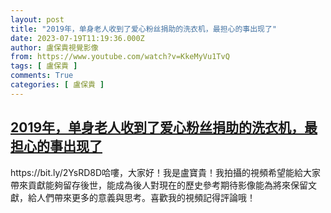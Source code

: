 ```yaml
---
layout: post
title: "2019年，单身老人收到了爱心粉丝捐助的洗衣机，最担心的事出现了"
date: 2023-07-19T11:19:36.000Z
author: 盧保貴視覺影像
from: https://www.youtube.com/watch?v=KkeMyVu1TvQ
tags: [ 盧保貴 ]
comments: True
categories: [ 盧保貴 ]
---
```

<!--1689765576000-->
[2019年，单身老人收到了爱心粉丝捐助的洗衣机，最担心的事出现了](https://www.youtube.com/watch?v=KkeMyVu1TvQ)
------

<div>
https://bit.ly/2YsRD8D哈嘍，大家好！我是盧寶貴！我拍攝的視頻希望能給大家帶來貢獻能夠留存後世，能成為後人對現在的歷史參考期待影像能為將來保留文獻，給人們帶來更多的意義與思考。喜歡我的視頻記得評論哦！
</div>
